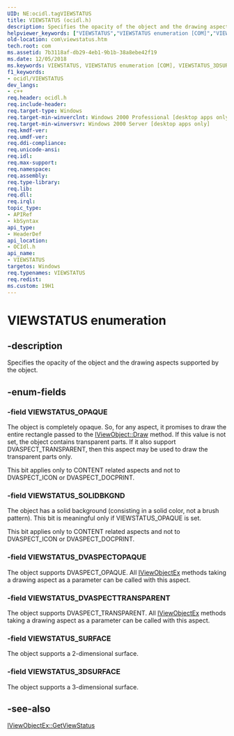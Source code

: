 ```yaml
---
UID: NE:ocidl.tagVIEWSTATUS
title: VIEWSTATUS (ocidl.h)
description: Specifies the opacity of the object and the drawing aspects supported by the object.
helpviewer_keywords: ["VIEWSTATUS","VIEWSTATUS enumeration [COM]","VIEWSTATUS_3DSURFACE","VIEWSTATUS_DVASPECTOPAQUE","VIEWSTATUS_DVASPECTTRANSPARENT","VIEWSTATUS_OPAQUE","VIEWSTATUS_SOLIDBKGND","VIEWSTATUS_SURFACE","_ole_VIEWSTATUS","com.viewstatus","ocidl/VIEWSTATUS","ocidl/VIEWSTATUS_3DSURFACE","ocidl/VIEWSTATUS_DVASPECTOPAQUE","ocidl/VIEWSTATUS_DVASPECTTRANSPARENT","ocidl/VIEWSTATUS_OPAQUE","ocidl/VIEWSTATUS_SOLIDBKGND","ocidl/VIEWSTATUS_SURFACE"]
old-location: com\viewstatus.htm
tech.root: com
ms.assetid: 7b3118af-db29-4eb1-9b1b-38a8ebe42f19
ms.date: 12/05/2018
ms.keywords: VIEWSTATUS, VIEWSTATUS enumeration [COM], VIEWSTATUS_3DSURFACE, VIEWSTATUS_DVASPECTOPAQUE, VIEWSTATUS_DVASPECTTRANSPARENT, VIEWSTATUS_OPAQUE, VIEWSTATUS_SOLIDBKGND, VIEWSTATUS_SURFACE, _ole_VIEWSTATUS, com.viewstatus, ocidl/VIEWSTATUS, ocidl/VIEWSTATUS_3DSURFACE, ocidl/VIEWSTATUS_DVASPECTOPAQUE, ocidl/VIEWSTATUS_DVASPECTTRANSPARENT, ocidl/VIEWSTATUS_OPAQUE, ocidl/VIEWSTATUS_SOLIDBKGND, ocidl/VIEWSTATUS_SURFACE
f1_keywords:
- ocidl/VIEWSTATUS
dev_langs:
- c++
req.header: ocidl.h
req.include-header: 
req.target-type: Windows
req.target-min-winverclnt: Windows 2000 Professional [desktop apps only]
req.target-min-winversvr: Windows 2000 Server [desktop apps only]
req.kmdf-ver: 
req.umdf-ver: 
req.ddi-compliance: 
req.unicode-ansi: 
req.idl: 
req.max-support: 
req.namespace: 
req.assembly: 
req.type-library: 
req.lib: 
req.dll: 
req.irql: 
topic_type:
- APIRef
- kbSyntax
api_type:
- HeaderDef
api_location:
- OCIdl.h
api_name:
- VIEWSTATUS
targetos: Windows
req.typenames: VIEWSTATUS
req.redist: 
ms.custom: 19H1
---
```


# VIEWSTATUS enumeration


## -description


Specifies the opacity of the object and the drawing aspects supported by the object.




## -enum-fields




### -field VIEWSTATUS_OPAQUE

The object is completely opaque. So, for any aspect, it promises to draw the entire rectangle passed to the <a href="https://docs.microsoft.com/windows/desktop/api/oleidl/nf-oleidl-iviewobject-draw">IViewObject::Draw</a> method. If this value is not set, the object contains transparent parts. If it also support DVASPECT_TRANSPARENT, then this aspect may be used to draw the transparent parts only.

This bit applies only to CONTENT related aspects and not to DVASPECT_ICON or DVASPECT_DOCPRINT. 


### -field VIEWSTATUS_SOLIDBKGND

The object has a solid background (consisting in a solid color, not a brush pattern). This bit is meaningful only if VIEWSTATUS_OPAQUE is set.

This bit applies only to CONTENT related aspects and not to DVASPECT_ICON or DVASPECT_DOCPRINT. 


### -field VIEWSTATUS_DVASPECTOPAQUE

The object supports DVASPECT_OPAQUE. All <a href="https://docs.microsoft.com/windows/desktop/api/ocidl/nn-ocidl-iviewobjectex">IViewObjectEx</a> methods taking a drawing aspect as a parameter can be called with this aspect.


### -field VIEWSTATUS_DVASPECTTRANSPARENT

The object supports DVASPECT_TRANSPARENT. All <a href="https://docs.microsoft.com/windows/desktop/api/ocidl/nn-ocidl-iviewobjectex">IViewObjectEx</a> methods taking a drawing aspect as a parameter can be called with this aspect.



### -field VIEWSTATUS_SURFACE

The object supports a 2-dimensional surface.


### -field VIEWSTATUS_3DSURFACE

The object supports a 3-dimensional surface.


## -see-also




<a href="https://docs.microsoft.com/windows/desktop/api/ocidl/nf-ocidl-iviewobjectex-getviewstatus">IViewObjectEx::GetViewStatus</a>
 

 

